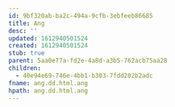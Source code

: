 ```yaml
---
id: 9bf320ab-ba2c-494a-9cfb-3ebfeeb86685
title: Ang
desc: ''
updated: 1612940501524
created: 1612940501524
stub: true
parent: 5aa0e77a-fd2e-4a8d-a3b5-762acb75aa28
children:
  - 40e94e69-746e-4bb1-b303-7fdd202b2adc
fname: ang.dd.html.ang
hpath: ang.dd.html.ang
---
```



